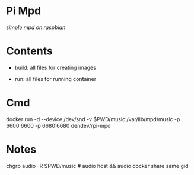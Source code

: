 # Pi Mpd

*simple mpd on raspbian*

# Contents

* build: all files for creating images

* run: all files for running container

# Cmd
docker run -d --device /dev/snd -v $PWD/music:/var/lib/mpd/music -p 6600:6600 -p 6680:6680 dendev/rpi-mpd

# Notes
chgrp audio -R $PWD/music # audio host && audio docker share same gid
